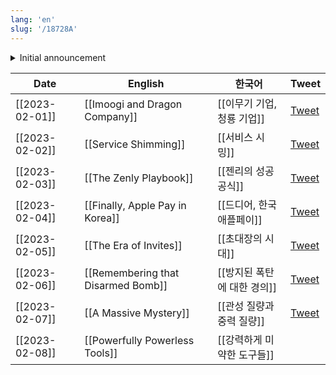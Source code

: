 ```yaml
---
lang: 'en'
slug: '/18728A'
---
```


<details>
<summary>Initial announcement</summary>

<blockquote class="twitter-tweet"><p lang="en" dir="ltr">The two biggest reasons why people fail with content:<br/><br/>1. They never start. <br/><br/>2. They are not consistent. <br/><br/>Introducing &quot;The 30 Day Tweet Test&quot;:<br/><br/>#1 Rule: Tweet every day for 30 days.<br/><br/>I will choose a winner after 30 days, they will get coaching with me and Team 20VC and $10K! <a href="https://t.co/5BRQElM0Cg">pic.twitter.com/5BRQElM0Cg</a></p>&mdash; Harry Stebbings (@HarryStebbings) <a href="https://twitter.com/HarryStebbings/status/1621132368483598336?ref_src=twsrc%5Etfw">February 2, 2023</a></blockquote>

</details>

| Date           | English                            | 한국어                      | Tweet                                                             |
| -------------- | ---------------------------------- | --------------------------- | ----------------------------------------------------------------- |
| [[2023-02-01]] | [[Imoogi and Dragon Company]]      | [[이무기 기업, 청룡 기업]]  | [Tweet](https://twitter.com/anaclumos/status/1620714157418094593) |
| [[2023-02-02]] | [[Service Shimming]]               | [[서비스 시밍]]             | [Tweet](https://twitter.com/anaclumos/status/1621250040022061060) |
| [[2023-02-03]] | [[The Zenly Playbook]]             | [[젠리의 성공 공식]]        | [Tweet](https://twitter.com/anaclumos/status/1621646220954574848) |
| [[2023-02-04]] | [[Finally, Apple Pay in Korea]]    | [[드디어, 한국 애플페이]]   | [Tweet](https://twitter.com/anaclumos/status/1621975286127513600) |
| [[2023-02-05]] | [[The Era of Invites]]             | [[초대장의 시대]]           | [Tweet](https://twitter.com/anaclumos/status/1622384241442160641) |
| [[2023-02-06]] | [[Remembering that Disarmed Bomb]] | [[방지된 폭탄에 대한 경의]] | [Tweet](https://twitter.com/anaclumos/status/1622705516693843969) |
| [[2023-02-07]] | [[A Massive Mystery]]              | [[관성 질량과 중력 질량]]   | [Tweet](https://twitter.com/anaclumos/status/1623227887632646144) |
| [[2023-02-08]] | [[Powerfully Powerless Tools]]     | [[강력하게 미약한 도구들]]  |                                                                   |
